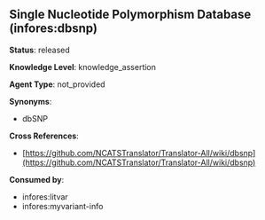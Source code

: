 [//]: # (DO NOT MANUALLY EDIT THIS FILE. IT IS GENERATED FROM A TEMPLATE.)

## Single Nucleotide Polymorphism Database (infores:dbsnp)

**Status**: released
  
**Knowledge Level**: knowledge_assertion
  
**Agent Type**: not_provided

**Synonyms**:

- dbSNP

**Cross References**:

- [https://github.com/NCATSTranslator/Translator-All/wiki/dbsnp](https://github.com/NCATSTranslator/Translator-All/wiki/dbsnp)


**Consumed by**:

- infores:litvar
- infores:myvariant-info